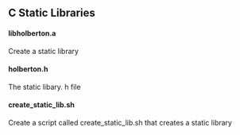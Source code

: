 ## C Static Libraries  

#### libholberton.a  
Create a static library
  
#### holberton.h  
The static libary. h file    
  
#### create_static_lib.sh  
Create a script called create_static_lib.sh that creates a static library
